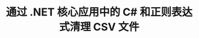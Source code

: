 ---
############################# Static ############################
layout: "auto-gen-gist"
draft: false
path: "zh/redaction/net/regex/csv"
otherformats: DOC DOCM DOCX DOT DOTM DOTX PDF POT POTM PPS PPSM PPSX PPT PPTM PPTX RTF XLS XLSM XLSX XLT XLTM XLTX  

############################# Head ############################
head_title: "通过 .NET 核心使用正则表达式编辑 CSV 文档"
head_description: "使用正则表达式从不同格式的文档中删除敏感信息"

############################# Header ############################
title: "通过 .NET 核心应用中的 C# 和正则表达式清理 CSV 文件"
description: "查找并删除 Office 和 OpenOffice 文档、电子表格和演示文稿以及 Windows、Linux 和 macOS 上的 CSV 中的敏感信息"

################### SubMenu/Download Button #####################
submenu:
    enable: true

############################# About ############################
about:
    enable: true
    title: ".NET API 的文档文本编辑"
    content: |
        一个独立于格式的界面，用于清理 PDF、Word、Excel、PowerPoint 文档和图像中的敏感和机密信息，包括更改元数据和删除评论的功能。使用 GroupDocs.Redaction for .NET 工具，您可以编辑机密信息并将编辑后的文档保存在 PDF 中，将所有页面转换为光栅图像或保留文档的原始格式以供进一步编辑。

############################# Steps ############################
steps:
    enable: true
    title_left: "通过 C# 使用正则表达式编辑来自 CSV 的文本"
    content_left: |
        [GroupDocs.Redaction](zh//redaction/net/) 允许 .NET 开发者通过几个简单的步骤使用完整的正则表达式来编辑 CSV 文件。

        *   创建 [Redactor](https://apireference.groupdocs.com/redaction/net/groupdocs.redaction/redactor) 类的实例并加载 CSV 文件
        *   创建 [RegexRedaction](https://apireference.groupdocs.com/redaction/net/groupdocs.redaction.redactions/regexredaction) 类的实例来查找和替换文本
        *   使用 RegexRedaction 对象调用 [Redactor.Apply](https://apireference.groupdocs.com/redaction/net/groupdocs.redaction/redactor/methods/apply/index) 方法
        
    title_right: "开始使用密文 API"
    content_right: |
        通过命令行“nuget install GroupDocs.Redaction”进行安装，或通过 Visual Studio 的包管理器控制台使用“Install-Package GroupDocs.Redaction”进行安装。 
        或者，从 [下载](https://downloads.groupdocs.com/redaction/net) 获取 ZIP 文件中的离线 MSI 安装程序或 DLL，并在项目中手动引用它。  
        
    code: |
        ```cs
        using (Redactor redactor = new Redactor(@"sample.csv"))
        {
        	redactor.Apply(new RegexRedaction("\\d{2}\\s*\\d{2}[^\\d]*\\d{6}", new ReplacementOptions(System.Drawing.Color.Blue)));
        	redactor.Save();
        }
        ```

############################# Demos ############################
demos:
    enable: true
############################# About Formats ############################
about_formats:
    enable: true
############################# More Formats ############################
more_formats:
    enable: true

############################# Back to top ###############################
back_to_top:
    enable: true
---